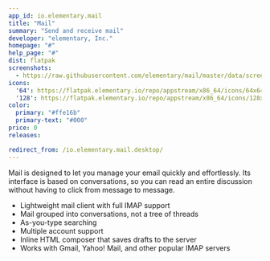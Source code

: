```yaml
---
app_id: io.elementary.mail
title: "Mail"
summary: "Send and receive mail"
developer: "elementary, Inc."
homepage: "#"
help_page: "#"
dist: flatpak
screenshots:
  - https://raw.githubusercontent.com/elementary/mail/master/data/screenshot.png
icons:
  '64': https://flatpak.elementary.io/repo/appstream/x86_64/icons/64x64/io.elementary.mail.png
  '128': https://flatpak.elementary.io/repo/appstream/x86_64/icons/128x128/io.elementary.mail.png
color:
  primary: "#ffe16b"
  primary-text: "#000"
price: 0
releases:

redirect_from: /io.elementary.mail.desktop/
---
```


<p>Mail is designed to let you manage your email quickly and effortlessly. Its interface is based on conversations, so you can read an entire discussion without having to click from message to message.</p>
<ul>
<li>Lightweight mail client with full IMAP support</li>
<li>Mail grouped into conversations, not a tree of threads</li>
<li>As-you-type searching</li>
<li>Multiple account support</li>
<li>Inline HTML composer that saves drafts to the server</li>
<li>Works with Gmail, Yahoo! Mail, and other popular IMAP servers</li>
</ul>